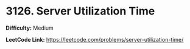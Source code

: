 # 3126. Server Utilization Time

**Difficulty:** Medium

**LeetCode Link:** https://leetcode.com/problems/server-utilization-time/

